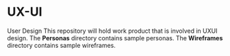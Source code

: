 # UX-UI
User Design
This repository will hold work product that is involved in UXUI design. The **Personas** directory contains sample personas. The **Wireframes** directory contains sample wireframes. 
